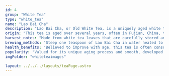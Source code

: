 ```yaml
---
id: 4
group: "White Tea"
type: "white_tea"
name: "Lao Bai Cha"
description: "Lao Bai Cha, or Old White Tea, is a uniquely aged white tea with a rich, mellow, and slightly sweet flavor."
origin: "This tea is aged over several years, often in Fujian, China, to develop its complex flavor."
harvest_notes: "Made from white tea leaves that are carefully stored and aged to enhance their flavor and aroma."
brewing_methods: "Steep one teaspoon of Lao Bai Cha in water heated to 85°C-90°C (185°F-194°F) for 2-3 minutes to enjoy its rich, matured taste."
health_benefits: "Believed to improve with age, this tea is often consumed for its calming properties and digestive benefits."
popularity: "Valued for its unique aging process and smooth, developed flavors."
imgFolder: "whiteteaimages"

layout: ../../../layouts/teaPage.astro
---
```

